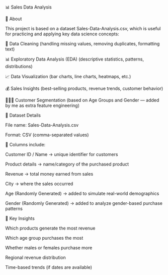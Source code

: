 📊 Sales Data Analysis

📌 About

This project is based on a dataset Sales-Data-Analysis.csv, which is useful for practicing and applying key data science concepts:

🧹 Data Cleaning (handling missing values, removing duplicates, formatting text)

📊 Exploratory Data Analysis (EDA) (descriptive statistics, patterns, distributions)

📈 Data Visualization (bar charts, line charts, heatmaps, etc.)

💰 Sales Insights (best-selling products, revenue trends, customer behavior)

🧑‍🤝‍🧑 Customer Segmentation (based on Age Groups and Gender — added by me as extra feature engineering)

📂 Dataset Details

File name: Sales-Data-Analysis.csv

Format: CSV (comma-separated values)

📑 Columns include:

Customer ID / Name → unique identifier for customers

Product details → name/category of the purchased product

Revenue → total money earned from sales

 City → where the sales occurred

Age (Randomly Generated) → added to simulate real-world demographics

Gender (Randomly Generated) → added to analyze gender-based purchase patterns

🔑 Key Insights 

Which products generate the most revenue

Which age group purchases the most

Whether males or females purchase more

Regional revenue distribution

Time-based trends (if dates are available)
